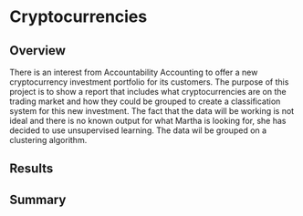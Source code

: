 # Cryptocurrencies
## Overview
There is an interest from Accountability Accounting to offer a new cryptocurrency investment portfolio for its customers. The purpose of this project is to show a report that includes what cryptocurrencies are on the trading market and how they could be grouped to create a classification system for this new investment. The fact that the data will be working is not ideal and there is no known output for what Martha is looking for, she has decided to use unsupervised learning. The data wil be grouped on a clustering algorithm.

## Results

## Summary
